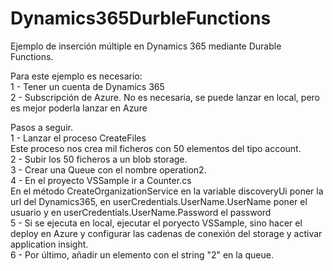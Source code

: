 # Dynamics365DurbleFunctions
Ejemplo de inserción múltiple en Dynamics 365 mediante Durable Functions.<br/>

Para este ejemplo es necesario:<br/>
1 - Tener un cuenta de Dynamics 365<br/>
2 - Subscripción de Azure. No es necesaria, se puede lanzar en local, pero es mejor poderla lanzar en Azure<br/>

Pasos a seguir.<br/>
1 - Lanzar el proceso CreateFiles<br/>
    Este proceso nos crea mil ficheros con 50 elementos del tipo account.<br/>
2 - Subir los 50 ficheros a un blob storage.<br/>
3 - Crear una Queue con el nombre operation2.<br/>
4 - En el proyecto VSSample ir a Counter.cs<br/>
    En el método CreateOrganizationService en la variable discoveryUi poner la url del Dynamics365, en userCredentials.UserName.UserName poner el usuario y en userCredentials.UserName.Password el password<br/>
5 - Si se ejecuta en local, ejecutar el poryecto VSSample, sino hacer el deploy en Azure y configurar las cadenas de conexión del storage y activar application insight.<br/>
6 - Por último, añadir un elemento con el string "2" en la queue.<br/>
